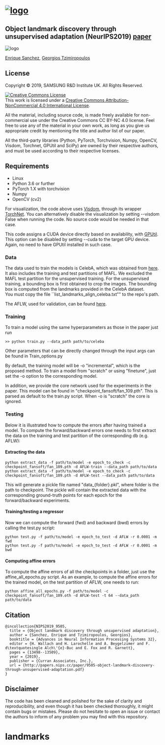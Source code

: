 # [![logo](SAIC_logo_black.jpg)](https://research.samsung.com/aicenter_cambridge)
## Object landmark discovery through unsupervised adaptation (NeurIPS2019) [paper](https://papers.nips.cc/paper/9505-object-landmark-discovery-through-unsupervised-adaptation.pdf)

![logo](pipeline.png)

[Enrique Sanchez](http://esanchezlozano.github.io), [Georgios Tzimiropoulos](http://www.cs.nott.ac.uk/~pszyt/)

## License

Copyright © 2019, SAMSUNG R&D Institute UK. All Rights Reserved.

<a rel="license" href="http://creativecommons.org/licenses/by-nc/4.0/"><img alt="Creative Commons License" style="border-width:0" src="https://i.creativecommons.org/l/by-nc/4.0/88x31.png" /></a><br />This work is licensed under a <a rel="license" href="http://creativecommons.org/licenses/by-nc/4.0/">Creative Commons Attribution-NonCommercial 4.0 International License</a>.

All the material, including source code, is made freely available for non-commercial use under the Creative Commons CC BY-NC 4.0 license. Feel free to use any of the material in your own work, as long as you give us appropriate credit by mentioning the title and author list of our paper.

All the third-party libraries (Python, PyTorch, Torchvision, Numpy, OpenCV, Visdom, Torchnet, GPUtil and SciPy) are owned by their respective authors, and must be used according to their respective licenses. 

## Requirements
* Linux
* Python 3.6 or further 
* PyTorch 1.X with torchvision
* Numpy
* OpenCV (cv2)

For visualization, the code above uses [Visdom](https://github.com/facebookresearch/visdom), through its wrapper [TorchNet](https://github.com/pytorch/tnt). You can alternatively disable the visualization by setting --visdom False when running the code. No source code would be needed in that case. 

This code assigns a CUDA device directly based on availability, with [GPUtil](https://github.com/anderskm/gputil). This option can be disabled by setting --cuda to the target GPU device. Again, no need to have GPUtil installed in such case.

### Data

The data used to train the models is CelebA, which was obtained from [here](http://www.robots.ox.ac.uk/~vgg/research/unsupervised_landmarks/resources/celeba.zip). It also includes the training and test partitions of MAFL. We excluded the MAFL test partition for the unsupervised training. For the unsupervised training, a bounding box is first obtained to crop the images. The bounding box is computed from the landmarks provided in the CelebA dataset.  
You must copy the file ``list_landmarks_align_celeba.txt"" to the repo's path.

The AFLW, used for validation, can be found [here](http://www.robots.ox.ac.uk/~vgg/research/unsupervised_landmarks/resources/aflw_release-2.zip). 

### Training

To train a model using the same hyperparameters as those in the paper just run
```
>> python train.py --data_path path/to/celeba
```
Other parameters that can be directly changed through the input args can be found in Train_options.py

By default, the training model will be -o "incremental", which is the proposed method. To train a model from "scratch" or using "finetune", just set the -o option to the corresponding model. 

In addition, we provide the core network used for the experiments in the paper. This model can be found in "checkpoint_fansoft/fan_109.pth". This is parsed as default to the train.py script. When -o is "scratch" the core is ignored. 

### Testing

Below it is illustrated how to compute the errors after having trained a model. To compute the forward/backward errors one needs to first extract the data on the training and test partition of the corresponding db (e.g. AFLW):

#### Extracting the data

```
python extract_data -f path/to/model -e epoch_to_check -c checkpoint_fansoft/fan_109.pth -d AFLW-train --data_path path/to/data
python extract_data -f path/to/model -e epoch_to_check -c checkpoint_fansoft/fan_109.pth -d AFLW-test --data_path path/to/data
```

This will generate a pickle file named "data_{folder}.pkl", where folder is the path to checkpoint. The pickle will contain the extracted data with the corresponding ground-truth points for each epoch for the forward/backward experiments. 

#### Training/testing a regressor

Now we can compute the forward (fwd) and backward (bwd) errors by calling the test.py script:

```
python test.py -f path/to/model -e epoch_to_test -d AFLW -r 0.0001 -m fwd
python test.py -f path/to/model -e epoch_to_test -d AFLW -r 0.0001 -m bwd
```

#### Computing affine errors

To compute the affine errors of all the checkpoints in a folder, just use the affine_all_epochs.py script. As an example, to compute the affine errors for the trained model, on the test partition of AFLW, one needs to run:

```
python affine_all_epochs.py -f path/to/model -c checkpoint_fansoft/fan_109.oth -d AFLW-test -t 64 --data_path path/to/data
```


## Citation

```
@incollection{NIPS2019_9505,
  title = {Object landmark discovery through unsupervised adaptation},
  author = {Sanchez, Enrique and Tzimiropoulos, Georgios},
  booktitle = {Advances in Neural Information Processing Systems 32},
  editor = {H. Wallach and H. Larochelle and A. Beygelzimer and F. d\textquotesingle Alch\'{e}-Buc and E. Fox and R. Garnett},
  pages = {13498--13509},
  year = {2019},
  publisher = {Curran Associates, Inc.},
  url = {http://papers.nips.cc/paper/9505-object-landmark-discovery-through-unsupervised-adaptation.pdf}
}
```

## Disclaimer

The code has been cleaned and polished for the sake of clarity and reproducibility, and even though it has been checked thoroughly, it might contain bugs or mistakes. Please do not hesitate to open an issue or contact the authors to inform of any problem you may find with this repository. 


# landmarks
